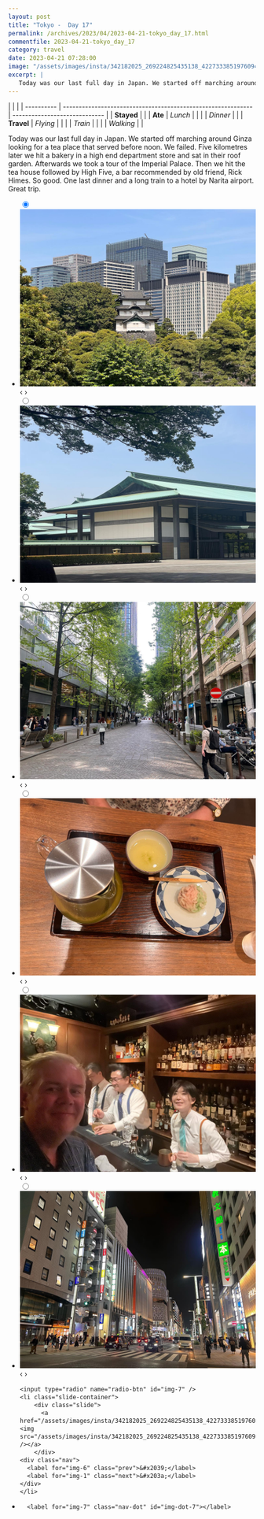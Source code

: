 ```yaml
---
layout: post
title: "Tokyo -  Day 17"
permalink: /archives/2023/04/2023-04-21-tokyo_day_17.html
commentfile: 2023-04-21-tokyo_day_17
category: travel
date: 2023-04-21 07:28:00
image: "/assets/images/insta/342182025_269224825435138_4227333851976094406_n_17989585879821150.jpg"
excerpt: |
   Today was our last full day in Japan. We started off marching around Ginza looking for a tea place that served before noon. We failed. Five kilometres later we hit a bakery in a high end department store and sat in their roof garden. Afterwards we took a tour of the Imperial Palace. Then we hit the tea house followed by High Five, a bar recommended by old friend, Rick Himes. So good. One last dinner and a long train to a hotel by Narita airport. Great trip.
---
```


|            |                                                              |
| ---------- | ------------------------------------------------------------ | ----------------------------- |
| **Stayed** |  |
| **Ate**    | _Lunch_                                                      |          |
|            | _Dinner_                                                     |          |
| **Travel** | _Flying_                                                     |          |
|            | _Train_                                                      |          |
|            | _Walking_                                                    |          |


 Today was our last full day in Japan. We started off marching around Ginza looking for a tea place that served before noon. We failed. Five kilometres later we hit a bakery in a high end department store and sat in their roof garden. Afterwards we took a tour of the Imperial Palace. Then we hit the tea house followed by High Five, a bar recommended by old friend, Rick Himes. So good. One last dinner and a long train to a hotel by Narita airport. Great trip.


<ul class="slides">
    <input type="radio" name="radio-btn" id="img-1" checked="checked" />
    <li class="slide-container">
        <div class="slide">
          <a href="/assets/images/insta/342272755_189876010564852_8809331635403265614_n_17963055497258762.jpg"><img src="/assets/images/insta/342272755_189876010564852_8809331635403265614_n_17963055497258762.jpg" /></a>
        </div>
    <div class="nav">
      <label for="img-7" class="prev">&#x2039;</label>
      <label for="img-2" class="next">&#x203a;</label>
    </div>
    </li>
        <input type="radio" name="radio-btn" id="img-2"  />
    <li class="slide-container">
        <div class="slide">
          <a href="/assets/images/insta/342223272_957235098757808_4725761780585391352_n_18225337168205674.jpg"><img src="/assets/images/insta/342223272_957235098757808_4725761780585391352_n_18225337168205674.jpg" /></a>
        </div>
    <div class="nav">
      <label for="img-1" class="prev">&#x2039;</label>
      <label for="img-3" class="next">&#x203a;</label>
    </div>
    </li>
        <input type="radio" name="radio-btn" id="img-3"  />
    <li class="slide-container">
        <div class="slide">
          <a href="/assets/images/insta/342513359_1028306531467783_3785387653042841484_n_17950690943456931.jpg"><img src="/assets/images/insta/342513359_1028306531467783_3785387653042841484_n_17950690943456931.jpg" /></a>
        </div>
    <div class="nav">
      <label for="img-2" class="prev">&#x2039;</label>
      <label for="img-4" class="next">&#x203a;</label>
    </div>
    </li>
        <input type="radio" name="radio-btn" id="img-4"  />
    <li class="slide-container">
        <div class="slide">
          <a href="/assets/images/insta/342517230_5773377326104193_2972480759493524275_n_18016965964505379.jpg"><img src="/assets/images/insta/342517230_5773377326104193_2972480759493524275_n_18016965964505379.jpg" /></a>
        </div>
    <div class="nav">
      <label for="img-3" class="prev">&#x2039;</label>
      <label for="img-5" class="next">&#x203a;</label>
    </div>
    </li>
        <input type="radio" name="radio-btn" id="img-5"  />
    <li class="slide-container">
        <div class="slide">
          <a href="/assets/images/insta/342060196_1896765050704405_7383211719740107550_n_17991904273766294.jpg"><img src="/assets/images/insta/342060196_1896765050704405_7383211719740107550_n_17991904273766294.jpg" /></a>
        </div>
    <div class="nav">
      <label for="img-4" class="prev">&#x2039;</label>
      <label for="img-6" class="next">&#x203a;</label>
    </div>
    </li>
        <input type="radio" name="radio-btn" id="img-6"  />
    <li class="slide-container">
        <div class="slide">
          <a href="/assets/images/insta/342074279_3330121467299874_8507881002640574725_n_17931563954570487.jpg"><img src="/assets/images/insta/342074279_3330121467299874_8507881002640574725_n_17931563954570487.jpg" /></a>
        </div>
    <div class="nav">
      <label for="img-5" class="prev">&#x2039;</label>
      <label for="img-7" class="next">&#x203a;</label>
    </div>
    </li>
    
    <input type="radio" name="radio-btn" id="img-7" />
    <li class="slide-container">
        <div class="slide">
          <a href="/assets/images/insta/342182025_269224825435138_4227333851976094406_n_17989585879821150.jpg"><img src="/assets/images/insta/342182025_269224825435138_4227333851976094406_n_17989585879821150.jpg" /></a>
        </div>
    <div class="nav">
      <label for="img-6" class="prev">&#x2039;</label>
      <label for="img-1" class="next">&#x203a;</label>
    </div>
    </li>
			
<li class="nav-dots">
      <label for="img-1" class="nav-dot" id="img-dot-1"></label>
      <label for="img-2" class="nav-dot" id="img-dot-2"></label>
      <label for="img-3" class="nav-dot" id="img-dot-3"></label>
      <label for="img-4" class="nav-dot" id="img-dot-4"></label>
      <label for="img-5" class="nav-dot" id="img-dot-5"></label>
      <label for="img-6" class="nav-dot" id="img-dot-6"></label>

      <label for="img-7" class="nav-dot" id="img-dot-7"></label>

</li>
</ul>        
             

		